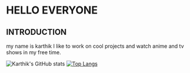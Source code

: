 # HELLO EVERYONE
## INTRODUCTION
my name is karthik
I like to work on cool projects and watch anime and tv shows in my free time. 

![Karthik's GitHub stats](https://github-readme-stats.vercel.app/api?username=gangula-karthik&show_icons=true&theme=dark)
[![Top Langs](https://github-readme-stats.vercel.app/api/top-langs/?username=gangula-karthik&layout=compact&show_icons=true&theme=dark)](https://github.com/anuraghazra/github-readme-stats)
